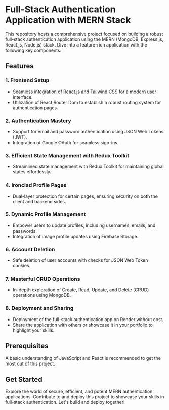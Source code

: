 # Full-Stack Authentication Application with MERN Stack

This repository hosts a comprehensive project focused on building a robust full-stack authentication application using the MERN (MongoDB, Express.js, React.js, Node.js) stack. Dive into a feature-rich application with the following key components:

## Features

### 1. Frontend Setup

- Seamless integration of React.js and Tailwind CSS for a modern user interface.
- Utilization of React Router Dom to establish a robust routing system for authentication pages.

### 2. Authentication Mastery

- Support for email and password authentication using JSON Web Tokens (JWT).
- Integration of Google OAuth for seamless sign-ins.

### 3. Efficient State Management with Redux Toolkit

- Streamlined state management with Redux Toolkit for maintaining global states effortlessly.

### 4. Ironclad Profile Pages

- Dual-layer protection for certain pages, ensuring security on both the client and backend sides.

### 5. Dynamic Profile Management

- Empower users to update profiles, including usernames, emails, and passwords.
- Integration of image profile updates using Firebase Storage.

### 6. Account Deletion

- Safe deletion of user accounts with checks for JSON Web Token cookies.

### 7. Masterful CRUD Operations

- In-depth exploration of Create, Read, Update, and Delete (CRUD) operations using MongoDB.

### 8. Deployment and Sharing

- Deployment of the full-stack authentication app on Render without cost.
- Share the application with others or showcase it in your portfolio to highlight your skills.

## Prerequisites

A basic understanding of JavaScript and React is recommended to get the most out of this project.

## Get Started

Explore the world of secure, efficient, and potent MERN authentication applications. Contribute to and deploy this project to showcase your skills in full-stack authentication. Let's build and deploy together!
